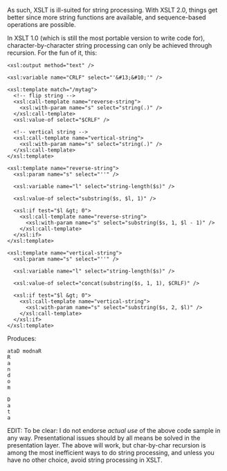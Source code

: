 As such, XSLT is ill-suited for string processing. With XSLT 2.0, things get
better since more string functions are available, and sequence-based operations
are possible.

In XSLT 1.0 (which is still the most portable version to write code for),
character-by-character string processing can only be achieved through
recursion. For the fun of it, this:

    <xsl:output method="text" />

    <xsl:variable name="CRLF" select="'&#13;&#10;'" />

    <xsl:template match="/mytag">
      <!-- flip string -->
      <xsl:call-template name="reverse-string">
        <xsl:with-param name="s" select="string(.)" />
      </xsl:call-template>
      <xsl:value-of select="$CRLF" />

      <!-- vertical string -->
      <xsl:call-template name="vertical-string">
        <xsl:with-param name="s" select="string(.)" />
      </xsl:call-template>
    </xsl:template>

    <xsl:template name="reverse-string">
      <xsl:param name="s" select="''" />

      <xsl:variable name="l" select="string-length($s)" />

      <xsl:value-of select="substring($s, $l, 1)" />

      <xsl:if test="$l &gt; 0">
        <xsl:call-template name="reverse-string">
          <xsl:with-param name="s" select="substring($s, 1, $l - 1)" />
        </xsl:call-template>
      </xsl:if>
    </xsl:template>

    <xsl:template name="vertical-string">
      <xsl:param name="s" select="''" />

      <xsl:variable name="l" select="string-length($s)" />

      <xsl:value-of select="concat(substring($s, 1, 1), $CRLF)" />

      <xsl:if test="$l &gt; 0">
        <xsl:call-template name="vertical-string">
          <xsl:with-param name="s" select="substring($s, 2, $l)" />
        </xsl:call-template>
      </xsl:if>
    </xsl:template>

Produces:

    ataD modnaR
    R
    a
    n
    d
    o
    m

    D
    a
    t
    a

EDIT: To be clear: I do not endorse *actual use* of the above code sample in
any way. Presentational issues should by all means be solved in the
presentation layer. The above will work, but char-by-char recursion is among
the most inefficient ways to do string processing, and unless you have no other
choice, avoid string processing in XSLT.
